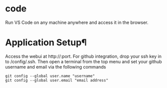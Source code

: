 # code
Run VS Code on any machine anywhere and access it in the browser.

# Application Setup¶
Access the webui at http://<your-ip>:port. For github integration, drop your ssh key in to /config/.ssh. Then open a terminal from the top menu and set your github username and email via the following commands

```
git config --global user.name "username"
git config --global user.email "email address"
```